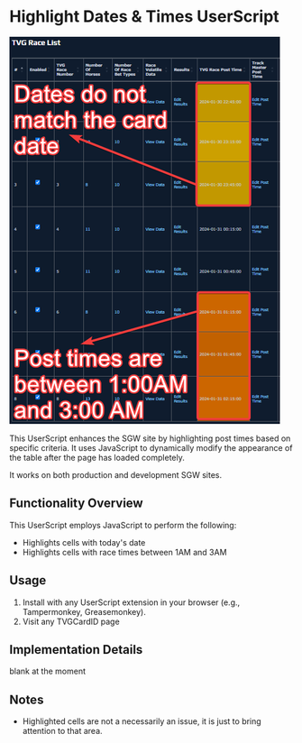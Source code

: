 # Highlight Dates & Times UserScript

<img alt="user-script header" src="https://github.com/shawnb-fanduel/ops-highlightdates/blob/main/assets/header.png?raw=true"/>


This UserScript enhances the SGW site by highlighting post times based on specific criteria. It uses JavaScript to dynamically modify the appearance of the table after the page has loaded completely.

It works on both production and development SGW sites.


## Functionality Overview

This UserScript employs JavaScript to perform the following:

- Highlights cells with today's date
- Highlights cells with race times between 1AM and 3AM


## Usage

1. Install with any UserScript extension in your browser (e.g., Tampermonkey, Greasemonkey).
2. Visit any TVGCardID page

## Implementation Details

blank at the moment

## Notes

- Highlighted cells are not a necessarily an issue, it is just to bring attention to that area.
